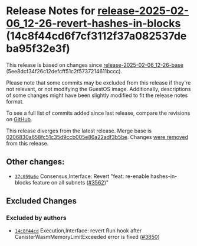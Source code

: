 Release Notes for [**release-2025-02-06\_12-26-revert-hashes-in-blocks**](https://github.com/dfinity/ic/tree/release-2025-02-06_12-26-revert-hashes-in-blocks) (14c8f44cd6f7cf3112f37a082537deba95f32e3f)
=========================================================================================================================================================================================================

This release is based on changes since [release-2025-02-06\_12-26-base](https://dashboard.internetcomputer.org/release/5ee8dcf34f26c12defcff51c2f5737214611bccc) (5ee8dcf34f26c12defcff51c2f5737214611bccc).

Please note that some commits may be excluded from this release if they're not relevant, or not modifying the GuestOS image. Additionally, descriptions of some changes might have been slightly modified to fit the release notes format.

To see a full list of commits added since last release, compare the revisions on [GitHub](https://github.com/dfinity/ic/compare/release-2025-02-06_12-26-base...release-2025-02-06_12-26-revert-hashes-in-blocks).

This release diverges from the latest release. Merge base is [0206830a658fc51c35d9ccb005e86a22adf3b5be](https://github.com/dfinity/ic/tree/0206830a658fc51c35d9ccb005e86a22adf3b5be). Changes [were removed](https://github.com/dfinity/ic/compare/release-2025-02-06_12-26-revert-hashes-in-blocks...release-2025-02-06_12-26-base) from this release.

Other changes:
--------------

* [`37c059a6e`](https://github.com/dfinity/ic/commit/37c059a6e) Consensus,Interface: Revert "feat: re-enable hashes-in-blocks feature on all subnets ([#3562](https://github.com/dfinity/ic/pull/3562))"

## Excluded Changes

### Excluded by authors
* [`14c8f44cd`](https://github.com/dfinity/ic/commit/14c8f44cd) Execution,Interface: revert Run hook after CanisterWasmMemoryLimitExceeded error is fixed ([#3850](https://github.com/dfinity/ic/pull/3850))
